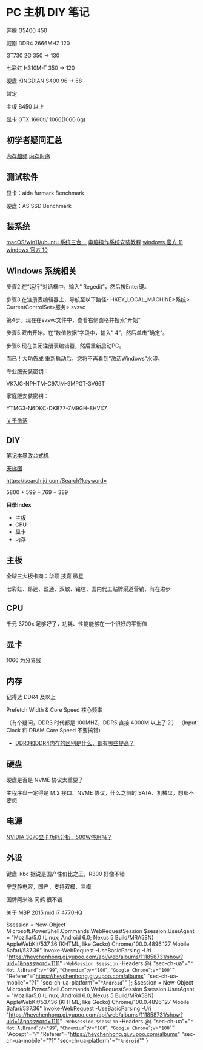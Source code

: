 # PC 主机 DIY 笔记


奔腾 G5400 450

威刚 DDR4 2666MHZ 120

GT730 2G  350 -> 130

七彩虹 H310M-T 350 -> 120

硬盘 KINGDIAN S400 96 -> 58


暂定


主板 B450 以上

显卡 GTX 1660ti/ 1066(1060 6g)



## 初学者疑问汇总

[内存超频](https://www.zhihu.com/question/430370842/answer/1584594474)
[内存时序](https://zhuanlan.zhihu.com/p/382912420)


## 测试软件

显卡：aida furmark Benchmark

硬盘：AS SSD Benchmark


## 装系统

[macOS/win11/ubuntu 系统三合一](https://zhuanlan.zhihu.com/p/438057296)
[电脑操作系统安装教程](https://zhuanlan.zhihu.com/p/342201700)
[windows 官方 11](https://www.microsoft.com/zh-cn/software-download/windows11)
[windows 官方 10](https://www.microsoft.com/zh-cn/software-download/windows10)


## Windows 系统相关

步骤2.在“运行”对话框中，输入“ Regedit”，然后按Enter键。

步骤3.在注册表编辑器上，导航至以下路径- HKEY_LOCAL_MACHINE>系统> CurrentControlSet>服务> svsvc

第4步。现在在svsvc文件中，查看右侧窗格并搜索“开始”

步骤5.双击开始。在“数值数据”字段中，输入“ 4”，然后单击“确定”。

步骤6.现在关闭注册表编辑器，然后重新启动PC。

而已！大功告成 重新启动后，您将不再看到“激活Windows”水印。


专业版安装密钥：

VK7JG-NPHTM-C97JM-9MPGT-3V66T

家庭版安装密钥：

YTMG3-N6DKC-DKB77-7M9GH-8HVX7

[关于激活](https://www.win10com.com/wzjc/win11/25806.html)


## DIY

[笔记本暴改台式机](https://www.jianshu.com/p/89fcb0d18d3f)


[天梯图](https://www.mydrivers.com/zhuanti/tianti/gpu/index.html)


https://search.jd.com/Search?keyword=

5800 + 599 + 769 + 389

**目录Index**

* 主板
* CPU
* 显卡
* 内存


## 主板

全球三大板卡商：华硕 技嘉 微星

七彩虹、昂达、盈通、双敏、铭瑄，国内代工贴牌渠道营销，有在进步


## CPU

千元 3700x 足够好了，功耗、性能能够在一个很好的平衡值


## 显卡

1066 为分界线


## 内存

记得选 DDR4 及以上

Prefetch Width & Core Speed 核心频率

（有个疑问，DDR3 时代都是 100MHZ，DDR5 直接 4000M 以上了？）
（Input Clock 和 DRAM Core Speed 不要搞错）

* [DDR3和DDR4内存的区别是什么，都有哪些提高？](https://www.zhihu.com/question/57270200)


## 硬盘

硬盘是否是 NVME 协议太重要了

主程序盘一定得是 M.2 接口、NVME 协议，什么之前的 SATA、机械盘，想都不要想


## 电源

[NVIDIA 3070显卡功耗分析，500W够用吗？](https://www.fcpowerup.com/nvidia-3070-power/)


## 外设

键盘 ikbc 据说是国产性价比之王，R300 好像不错

宁芝静电容，国产，支持双模、三模

国牌阿米洛 问鹤 很不错


[关于 MBP 2015 mid i7 4770HQ](https://everymac.com/systems/apple/macbook_pro/specs/macbook-pro-core-i7-2.2-15-iris-only-mid-2015-retina-display-specs.html)



$session = New-Object Microsoft.PowerShell.Commands.WebRequestSession
$session.UserAgent = "Mozilla/5.0 (Linux; Android 6.0; Nexus 5 Build/MRA58N) AppleWebKit/537.36 (KHTML, like Gecko) Chrome/100.0.4896.127 Mobile Safari/537.36"
Invoke-WebRequest -UseBasicParsing -Uri "https://heychenhong.gj.yupoo.com/api/web/albums/111858731/show?uid=1&password=1111" `
-WebSession $session `
-Headers @{
"sec-ch-ua"="`" Not A;Brand`";v=`"99`", `"Chromium`";v=`"100`", `"Google Chrome`";v=`"100`""
  "Referer"="https://heychenhong.gj.yupoo.com/albums"
  "sec-ch-ua-mobile"="?1"
  "sec-ch-ua-platform"="`"Android`""
};
$session = New-Object Microsoft.PowerShell.Commands.WebRequestSession
$session.UserAgent = "Mozilla/5.0 (Linux; Android 6.0; Nexus 5 Build/MRA58N) AppleWebKit/537.36 (KHTML, like Gecko) Chrome/100.0.4896.127 Mobile Safari/537.36"
Invoke-WebRequest -UseBasicParsing -Uri "https://heychenhong.gj.yupoo.com/api/web/albums/111858731/show?uid=1&password=1111" `
-WebSession $session `
-Headers @{
"sec-ch-ua"="`" Not A;Brand`";v=`"99`", `"Chromium`";v=`"100`", `"Google Chrome`";v=`"100`""
  "Accept"="*/*"
  "Referer"="https://heychenhong.gj.yupoo.com/albums"
  "sec-ch-ua-mobile"="?1"
  "sec-ch-ua-platform"="`"Android`""
}